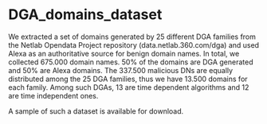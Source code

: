 # DGA_domains_dataset

We extracted  a set of domains generated by 25 different DGA families from the Netlab Opendata Project repository (data.netlab.360.com/dga) and used Alexa as an authoritative source for benign domain names.
In total, we collected 675.000 domain names. 50% of the domains are DGA generated and 50% are Alexa domains.
The 337.500 malicious DNs are equally distributed among the 25 DGA families, thus we have 13.500 domains for each family. Among such DGAs, 13 are time dependent algorithms and 12 are time independent ones.

A sample of such a dataset is available for download.
